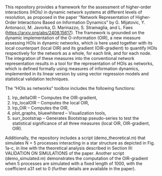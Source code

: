 This repository provides a framework for the assessment of higher-order interactions (HOIs) in dynamic network systems at different levels of resolution, as proposed in the paper  “Network Representation of Higher-Order Interactions Based on Information Dynamics” by G. Mijatovic, Y. Antonacci, M. Javorka, D. Marinazzo, S. Stramaglia, and  L. Faes (https://arxiv.org/abs/2408.15617). The framework is grounded on the dynamic implementation of the O-information (OIR), a new measure assessing HOIs in dynamic networks, which is here used together with its local counterpart (local OIR) and its gradient (OIR-gradient) to quantify HOIs respectively for the network as a whole, for each link, and for each node. The integration of these measures into the conventional network representation results in a tool for the representation of HOIs as networks, which is defined formally using measures of information dynamics, implemented in its linear version by using vector regression models and statistical validation techniques.

The “HOIs as networks” toolbox includes the following functions:
1.	lrp_deltaOIR – Computes the OIR-gradient,
2.	lrp_localOIR – Computes the local OIR,
3.	lrp_OIR – Computes the OIR,
4.	plot_graphs, bluewhitered – Visualization tools,
5.	surr_bootstrap – Generates Bootstrap pseudo-series to test the statistical significance of all three measures (local OIR, OIR-gradient, OIR).

Additionally, the repository includes a script (demo_theoretical.m) that simulates N = 5 processes interacting in a star structure as depicted in Fig. 1a-c, in line with the theoretical analysis described in Section III: VALIDATION ON SIMULATIONS of the paper. Another script (demo_simulated.m) demonstrates the computation of the OIR-gradient when 5 processes are simulated with a fixed length of 1000, with the coefficient a31 set to 0 (further details are available in the paper).
